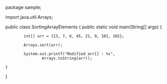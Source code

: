 package sample;

import java.util.Arrays;

public class SortingArrayElements {
    public static void main(String[] args) {

            int[] arr = {13, 7, 6, 45, 21, 9, 101, 102};

            Arrays.sort(arr);

            System.out.printf("Modified arr[] : %s",
                    Arrays.toString(arr));

    }
}
